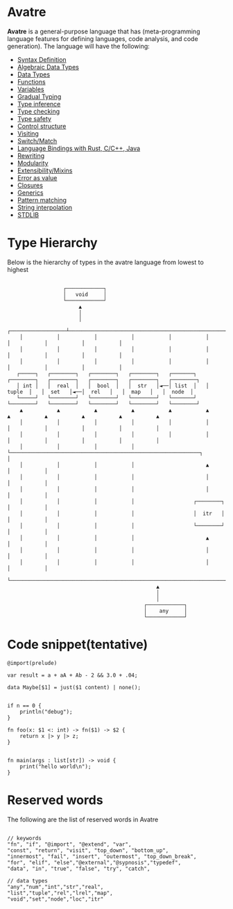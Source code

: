 # Avatre
**Avatre** is a general-purpose language that has (meta-programming language features for defining languages, code analysis, and code generation). The language will have the following:
- [Syntax Definition]()
- [Algebraic Data Types]()
- [Data Types]()
- [Functions]()
- [Variables]()
- [Gradual Typing]()
- [Type inference]()
- [Type checking]()
- [Type safety]()
- [Control structure]()
- [Visiting]()
- [Switch/Match]()
- [Language Bindings with Rust, C/C++, Java]()
- [Rewriting]()
- [Modularity]()
- [Extensibility/Mixins]()
- [Error as value]()
- [Closures]()
- [Generics]()
- [Pattern matching]()
- [String interpolation]()
- [STDLIB]()

# Type Hierarchy
Below is the hierarchy of types in the avatre language from lowest to highest

```text

                  ┌────────────┐
                  │   void     │
                  └────────────┘
                       ▲
                       │
                       │
    ┌──────────────────┴────────────────────────────────────────────────────────────────────────────────────────────┐
    │           │           │           │           │           │           │           │           │           │
    │           │           │           │           │           │           │           │           │           │
    │           │           │           │           │           │           │           │           │           │
   ┌─────┐   ┌────────┐   ┌────────┐   ┌────────┐   ┌───────┐   ┌────────┐   ┌────────┐   ┌────────┐   ┌────────┐   ┌────────┐
   │ int │   │  real  │   │  bool  │   │  str   │◄──│ list  │   │ tuple  │   │  set   │◄──│  rel   │   │  map   │   │  node  │
   └─────┘   └────────┘   └────────┘   └────────┘   └───────┘   └────────┘   └────────┘   └────────┘   └────────┘   └────────┘
    ▲           ▲           ▲           ▲           ▲           ▲           ▲           ▲           ▲           ▲           ▲
    │           │           │           │           │           │           │           │           │           │           │
    │           │           │           │           │           │           │           │           │           │           │
    │           │           │           │           └─────────────────────────────────────────────────────────────┐           │
    │           │           │           │                       ▲                                                 │           │
    │           │           │           │                       │                                                 │           │
    │           │           │           │                       │                                                 │           │
    │           │           │           │                   ┌────────┐                                            │           │
    │           │           │           │                   │  itr   │                                            │           │
    │           │           │           │                   └────────┘                                            │           │
    │           │           │           │                       ▲                                                 │           │
    │           │           │           │                       │                                                 │           │
    │           │           │           │                       │                                                 │           │
    └─────────────────────────────────────────────────────────────────────────────────────────────────────────────┘
                                                ▲
                                                │
                                                │
                                            ┌────────────┐
                                            │    any     │
                                            └────────────┘

```

# Code snippet(tentative)

```avatre
@import(prelude)

var result = a + aA + Ab - 2 && 3.0 + .04;

data Maybe[$1] = just($1 content) | none();


if n == 0 {
    println("debug");
}

fn foo(x: $1 <: int) -> fn($1) -> $2 {
    return x |> y |> z;
}


fn main(args : list[str]) -> void {
	print("hello world\n");
}
```


# Reserved words
The following are the list of reserved words in Avatre

```avatre

// keywords
"fn", "if", "@import", "@extend", "var",
"const", "return", "visit", "top_down", "bottom_up",
"innermost", "fail", "insert", "outermost", "top_down_break",
"for", "elif", "else","@external","@sypnosis","typedef",
"data", "in", "true", "false", "try", "catch",

// data types
"any","num","int","str","real",
"list","tuple","rel","lrel","map",
"void","set","node","loc","itr"


```
